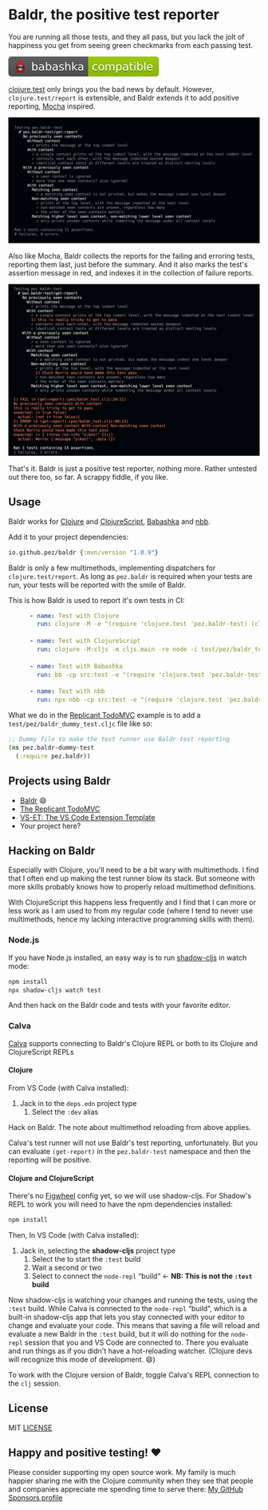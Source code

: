 # Baldr, the positive test reporter

You are running all those tests, and they all pass, but you lack the jolt of happiness you get from seeing green checkmarks from each passing test.

[![bb compatible](https://raw.githubusercontent.com/babashka/babashka/master/logo/badge.svg)](https://book.babashka.org#badges)

[clojure.test](https://clojuredocs.org/clojure.test) only brings you the bad news by default. However, `clojure.test/report` is extensible, and Baldr extends it to add positive reporting, [Mocha](https://mochajs.org/) inspired.

![Baldr's tests reported with a smile](baldr-tests.png)

Also like Mocha, Baldr collects the reports for the failing and erroring tests, reporting them last, just before the summary. And it also marks the test's assertion message in red, and indexes it in the collection of failure reports.

![Baldr collecting failing tests](baldr-collects-failing-tests.png)

That's it. Baldr is just a positive test reporter, nothing more. Rather untested out there too, so far. A scrappy fiddle, if you like.

## Usage

Baldr works for [Clojure](https://clojure.org/) and [ClojureScript](https://clojurescript.org/), [Babashka](https://github.com/babashka/babashka) and [nbb](https://github.com/babashka/nbb).

Add it to your project dependencies:

```clojure
io.github.pez/baldr {:mvn/version "1.0.9"}
```

Baldr is only a few multimethods, implementing dispatchers for `clojure.test/report`. As long as `pez.baldr` is required when your tests are run, your tests will be reported with the smile of Baldr.

This is how Baldr is used to report it's own tests in CI:

```yaml
      - name: Test with Clojure
        run: clojure -M -e "(require 'clojure.test 'pez.baldr-test) (clojure.test/run-tests 'pez.baldr-test)"

      - name: Test with ClojureScript
        run: clojure -M:cljs -m cljs.main -re node -i test/pez/baldr_test.cljc  -e "(cljs.test/run-tests 'pez.baldr-test)"

      - name: Test with Babashka
        run: bb -cp src:test -e "(require 'clojure.test 'pez.baldr-test) (clojure.test/run-tests 'pez.baldr-test)"

      - name: Test with nbb
        run: npx nbb -cp src:test -e "(require 'clojure.test 'pez.baldr-test) (cljs.test/run-tests 'pez.baldr-test)"
```

What we do in the [Replicant TodoMVC](https://github.com/anteoas/replicant-todomvc) example is to add a `test/pez/baldr_dummy_test.cljc` file like so:

```clojure
;; Dummy file to make the test runner use Baldr test reporting
(ns pez.baldr-dummy-test
  (:require pez.baldr))
```

## Projects using Baldr

- [Baldr](https://github.com/PEZ/baldr) 😄
- [The Replicant TodoMVC](https://github.com/anteoas/replicant-todomvc)
- [VS-ET: The VS Code Extension Template](https://github.com/PEZ/vscode-extension-template)
- Your project here?

## Hacking on Baldr

Especially with Clojure, you'll need to be a bit wary with multimethods. I find that I often end up making the test runner blow its stack. But someone with more skills probably knows how to properly reload multimethod definitions.

With ClojureScript this happens less frequently and I find that I can more or less work as I am used to from my regular code (where I tend to never use multimethods, hence my lacking interactive programming skills with them).

### Node.js

If you have Node.js installed, an easy way is to run [shadow-cljs](https://shadow-cljs.github.io/docs/UsersGuide.html) in watch mode:

```sh
npm install
npx shadow-cljs watch test
```

And then hack on the Baldr code and tests with your favorite editor.

### Calva

[Calva](https://calva.io/) supports connecting to Baldr's Clojure REPL or both to its Clojure and ClojureScript REPLs

#### Clojure

From VS Code (with Calva installed):

1. Jack in to the `deps.edn` project type
   1. Select the `:dev` alias

Hack on Baldr. The note about multimethod reloading from above applies.

Calva's test runner will not use Baldr's test reporting, unfortunately. But you can evaluate `(get-report)` in the `pez.baldr-test` namespace and then the reporting will be positive.

#### Clojure and ClojureScript

There's no [Figwheel](https://github.com/bhauman/figwheel-main) config yet, so we will use shadow-cljs. For Shadow's REPL to work you will need to have the npm dependencies installed:

```sh
npm install
```

Then, In VS Code (with Calva installed):

1. Jack in, selecting the **shadow-cljs** project type
   1. Select the to start the `:test` build
   1. Wait a second or two
   1. Select to connect the `node-repl` “build” <- **NB: This is not the `:test` build**

Now shadow-cljs is watching your changes and running the tests, using the `:test` build. While Calva is connected to the `node-repl` “build”, which is a built-in shadow-cljs app that lets you stay connected with your editor to change and evaluate your code. This means that saving a file will reload and evaluate a new Baldr in the `:test` build, but it will do nothing for the `node-repl` session that you and VS Code are connected to. There you evaluate and run things as if you didn't have a hot-reloading watcher. (Clojure devs will recognize this mode of development. 😄)

To work with the Clojure version of Baldr, toggle Calva's REPL connection to the `clj` session.

## License

MIT [LICENSE](LICENSE.md)

## Happy and positive testing! ❤️

Please consider supporting my open source work. My family is much happier sharing me with the Clojure community when they see that people and companies appreciate me spending time to serve there: [My GitHub Sponsors profile](https://github.com/sponsors/PEZ)
